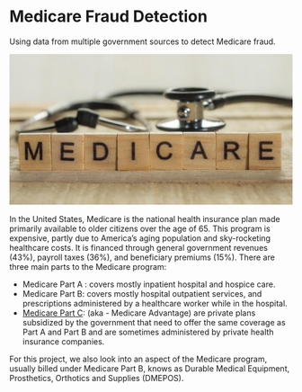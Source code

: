# Medicare Fraud Detection
Using data from multiple government sources to detect Medicare fraud. 

![](images/banner_image.jpeg)

In the United States, Medicare is the national health insurance plan made primarily available to older citizens over the age of 65. This program is expensive, partly due to America’s aging population and sky-rocketing healthcare costs. It is financed through general government revenues (43%), payroll taxes (36%), and beneficiary premiums (15%). There are three main parts to the Medicare program:

- Medicare Part A : covers mostly inpatient hospital and hospice care.
- Medicare Part B: covers mostly hospital outpatient services, and prescriptions administered by a healthcare worker while in the hospital.
- [Medicare Part C](https://money.cnn.com/retirement/guide/insurance_health.moneymag/index16.htm): (aka - Medicare Advantage) are private plans subsidized by the government that need to offer the same coverage as Part A and Part B and are sometimes administered by private health insurance companies.

For this project, we also look into an aspect of the Medicare program, usually billed under Medicare Part B, knows as Durable Medical Equipment, Prosthetics, Orthotics and Supplies (DMEPOS).



















